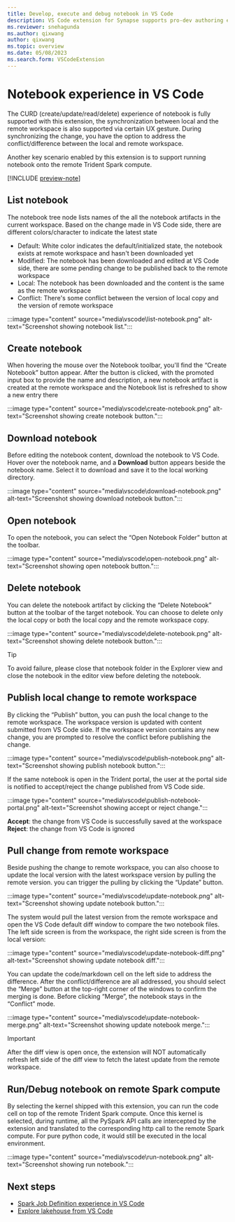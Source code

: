 ```yaml
---
title: Develop, execute and debug notebook in VS Code
description: VS Code extension for Synapse supports pro-dev authoring experience of Notebook, including run and debug notebook
ms.reviewer: snehagunda
ms.author: qixwang
author: qixwang
ms.topic: overview
ms.date: 05/08/2023
ms.search.form: VSCodeExtension
---
```


# Notebook experience in VS Code

The CURD (create/update/read/delete) experience of notebook is fully supported with this extension, the synchronization between local and the remote workspace is also supported via certain UX gesture. During synchronizing the change, you have the option to address the conflict/difference between the local and remote workspace.

Another key scenario enabled by this extension is to support running notebook onto the remote Trident Spark compute.

[!INCLUDE [preview-note](../includes/preview-note.md)]

## List notebook

The notebook tree node lists names of the all the notebook artifacts in the current workspace. Based on the change made in VS Code side, there are different colors/character to indicate the latest state

- Default: White color indicates the default/initialized state, the notebook exists at remote workspace and hasn't been downloaded yet
- Modified: The notebook has been downloaded and edited at VS Code side, there are some pending change to be published back to the remote workspace
- Local: The notebook has been downloaded and the content is the same as the remote workspace
- Conflict: There's some conflict between the version of local copy and the version of remote workspace

:::image type="content" source="media\vscode\list-notebook.png" alt-text="Screenshot showing notebook list.":::

## Create notebook

When hovering the mouse over the Notebook toolbar, you'll find the “Create Notebook” button appear. After the button is clicked, with the promoted input box to provide the name and description, a new notebook artifact is created at the remote workspace and the Notebook list is refreshed to show a new entry there

:::image type="content" source="media\vscode\create-notebook.png" alt-text="Screenshot showing create notebook button.":::

## Download notebook

Before editing the notebook content, download the notebook to VS Code. Hover over the notebook name, and a **Download** button appears beside the notebook name. Select it to download and save it to the local working directory.

:::image type="content" source="media\vscode\download-notebook.png" alt-text="Screenshot showing download notebook button.":::

## Open notebook

To open the notebook, you can select the “Open Notebook Folder” button at the toolbar.

:::image type="content" source="media\vscode\open-notebook.png" alt-text="Screenshot showing open notebook button.":::

## Delete notebook

You can delete the notebook artifact by clicking the “Delete Notebook” button at the toolbar of the target notebook. You can choose to delete only the local copy or both the local copy and the remote workspace copy.

:::image type="content" source="media\vscode\delete-notebook.png" alt-text="Screenshot showing delete notebook button.":::

> [!TIP]
> To avoid failure, please close that notebook folder in the Explorer view and close the notebook in the editor view before deleting the notebook.

## Publish local change to remote workspace

By clicking the “Publish” button, you can push the local change to the remote workspace. The workspace version is updated with content submitted from VS Code side. If the workspace version contains any new change, you are prompted to resolve the conflict before publishing the change.

:::image type="content" source="media\vscode\publish-notebook.png" alt-text="Screenshot showing publish notebook button.":::

If the same notebook is  open in the Trident portal, the user at the portal side is notified to accept/reject the change published from VS Code side.

:::image type="content" source="media\vscode\publish-notebook-portal.png" alt-text="Screenshot showing accept or reject change.":::

**Accept**: the change from VS Code is successfully saved at the workspace
**Reject**: the change from VS Code is ignored

## Pull change from remote workspace

Beside pushing the change to remote workspace, you can also choose to update the local version with the latest workspace version by pulling the remote version. you can trigger the pulling by clicking the “Update” button.

:::image type="content" source="media\vscode\update-notebook.png" alt-text="Screenshot showing update notebook button.":::

The system would pull the latest version from the remote workspace and open the VS Code default diff window to compare the two notebook files. The left side screen is from the workspace, the right side screen is from the local version:

:::image type="content" source="media\vscode\update-notebook-diff.png" alt-text="Screenshot showing update notebook diff.":::

You can update the code/markdown cell on the left side to address the difference. After the conflict/difference are all addressed, you should select the “Merge” button at the top-right corner of the windows to confirm the merging is done. Before clicking “Merge”, the notebook stays in the “Conflict” mode.

:::image type="content" source="media\vscode\update-notebook-merge.png" alt-text="Screenshot showing update notebook merge.":::

> [!IMPORTANT]
> After the diff view is open once, the extension will NOT automatically refresh left side of the diff view to fetch the latest update from the remote workspace.

## Run/Debug notebook on remote Spark compute

By selecting the kernel shipped with this extension, you can run the code cell on top of the remote Trident Spark compute. Once this kernel is selected, during runtime, all the PySpark API calls are intercepted by the extension and translated to the corresponding http call to the remote Spark compute. For pure python code, it would still be executed in the local environment.

:::image type="content" source="media\vscode\run-notebook.png" alt-text="Screenshot showing run notebook.":::

## Next steps

* [Spark Job Definition experience in VS Code](author-sjd-with-vs-code.md)
* [Explore lakehouse from VS Code](explore-lakehouse-with-vs-code.md)
